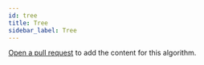 ```yaml
---
id: tree
title: Tree
sidebar_label: Tree
---
```


[Open a pull request](https://github.com/AllAlgorithms/algorithms/tree/master/docs/tree.md) to add the content for this algorithm.